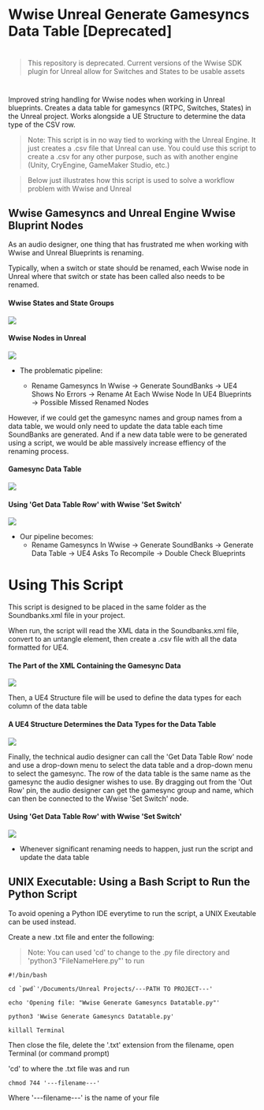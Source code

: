 # Wwise Unreal Generate Gamesyncs Data Table [Deprecated]
#
#
> This repository is deprecated. Current versions of the Wwise SDK plugin for Unreal allow for Switches and States to be usable assets
#
#


Improved string handling for Wwise nodes when working in Unreal blueprints. Creates a data table for gamesyncs (RTPC, Switches, States) in the Unreal project. Works alongside a UE Structure to determine the data type of the CSV row.

> Note: This script is in no way tied to working with the Unreal Engine. It just creates a .csv file that Unreal can use. You could use this script to create a .csv for any other purpose, such as with another engine (Unity, CryEngine, GameMaker Studio, etc.)

> Below just illustrates how this script is used to solve a workflow problem with Wwise and Unreal

## Wwise Gamesyncs and Unreal Engine Wwise Bluprint Nodes
As an audio designer, one thing that has frustrated me when working with Wwise and Unreal Blueprints is renaming.

Typically, when a switch or state should be renamed, each Wwise node in Unreal where that switch or state has been called also needs to be renamed. 

#### Wwise States and State Groups
<img src="https://github.com/SoundsLikeJonny/WwiseUnrealGenerateGamesyncsDataTable/blob/master/photos/wwise%20containers.png">

#### Wwise Nodes in Unreal
<img src="https://github.com/SoundsLikeJonny/WwiseUnrealGenerateGamesyncsDataTable/blob/master/photos/nodes%20before.png">

* The problematic pipeline: 

  - Rename Gamesyncs In Wwise -> Generate SoundBanks -> UE4 Shows No Errors -> Rename At Each Wwise Node In UE4 Blueprints -> Possible Missed Renamed Nodes

However, if we could get the gamesync names and group names from a data table, we would only need to update the data table each time SoundBanks are generated. And if a new data table were to be generated using a script, we would be able massively increase effiency of the renaming process.

#### Gamesync Data Table
<img src="https://github.com/SoundsLikeJonny/WwiseUnrealGenerateGamesyncsDataTable/blob/master/photos/data%20table.png">


#### Using 'Get Data Table Row' with Wwise 'Set Switch'
<img src="https://github.com/SoundsLikeJonny/WwiseUnrealGenerateGamesyncsDataTable/blob/master/photos/final%20blueprint%20node.png">

* Our pipeline becomes:
  - Rename Gamesyncs In Wwise -> Generate SoundBanks -> Generate Data Table -> UE4 Asks To Recompile -> Double Check Blueprints

# Using This Script
This script is designed to be placed in the same folder as the Soundbanks.xml file in your project. 

When run, the script will read the XML data in the Soundbanks.xml file, convert to an untangle element, then create a .csv file with all the data formatted for UE4.

#### The Part of the XML Containing the Gamesync Data
<img src="https://github.com/SoundsLikeJonny/WwiseUnrealGenerateGamesyncsDataTable/blob/master/photos/XML.png">

Then, a UE4 Structure file will be used to define the data types for each column of the data table

#### A UE4 Structure Determines the Data Types for the Data Table
<img src="https://github.com/SoundsLikeJonny/WwiseUnrealGenerateGamesyncsDataTable/blob/master/photos/stat.png">


Finally, the technical audio designer can call the 'Get Data Table Row' node and use a drop-down menu to select the data table and a drop-down menu to select the gamesync. The row of the data table is the same name as the gamesync the audio designer wishes to use. By dragging out from the 'Out Row' pin, the audio designer can get the gamesync group and name, which can then be connected to the Wwise 'Set Switch' node.

#### Using 'Get Data Table Row' with Wwise 'Set Switch'
<img src="https://github.com/SoundsLikeJonny/WwiseUnrealGenerateGamesyncsDataTable/blob/master/photos/final%20blueprint%20node.png">

* Whenever significant renaming needs to happen, just run the script and update the data table

## UNIX Executable: Using a Bash Script to Run the Python Script
To avoid opening a Python IDE everytime to run the script, a UNIX Exeutable can be used instead. 

Create a new .txt file and enter the following:

> Note: You can used 'cd' to change to the .py file directory and 'python3 "FileNameHere.py"' to run
```
#!/bin/bash

cd `pwd`'/Documents/Unreal Projects/---PATH TO PROJECT---'

echo 'Opening file: "Wwise Generate Gamesyncs Datatable.py"'

python3 'Wwise Generate Gamesyncs Datatable.py'

killall Terminal
```

Then close the file, delete the '.txt' extension from the filename, open Terminal (or command prompt)

'cd' to where the .txt file was and run
```
chmod 744 '---filename---'
```
Where '---filename---' is the name of your file


